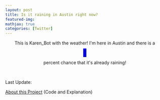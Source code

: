 ```yaml
---
layout: post
title: Is it raining in Austin right now?
featured-img:
mathjax: true
categories: [Twitter]
---
```


<html>
<head>
  <script src="https://code.jquery.com/jquery-3.2.1.min.js"></script>
  <script type="text/javascript">
      $(document).ready(function(){
        if( +$("#var_text").text()>80.){
          $("#responding_text").html("<i>" + " (It's totally raining!)" + "</i>");
          }
        else if (+$("#var_text").text()>40.) {
          $("#responding_text").html("<i>" + " So definitely probably" + "</i>" );
          }
        else if (+$("#var_text").text()>20.) {
          $("#responding_text").html( "<i>" + " So maybe?" + "</i>");
          }
        else {
          $("#responding_text").html( "<i>" + " So Probably not :-/ " + "</i>" );
          }
        });
  </script>
</head>

<body>

  <center><p>This is Karen_Bot with the weather! I'm here in Austin and there is a </p>
  <object type="text/html" id="var_text" data="https://storage.googleapis.com/is-it-raining/isitraining.txt" height="50" width="55" style="overflow:auto;border:5px ridge blue"></object><p>percent chance that it's already raining!</p>
  <p id="responding_text"></p></center>
  <br>
  <p>Last Update: </p>
  <object type="text/html" id="var_text" data="https://storage.googleapis.com/is-it-raining/update_date.txt" height="50" width="225"></object>
  <p align="left"><a href="https://github.com/conorbarryhoke/is_it_raining">About this Project</a> (Code and Explanation)</p>



</body>
</html>
